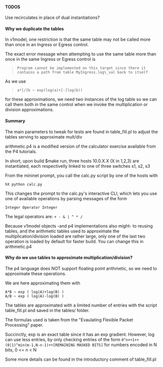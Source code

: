 #### TODOS 

Use recirculates in place of dual instantiations?

#### Why we duplicate the tables 

In v1model, one restriction is that the same table may not be called more than once in an Ingress or Egress control.

The exact error message when attempting to use the same table more than once in the same Ingress or Egress control is  

>`Program cannot be implemented on this target since there it contains a path from table MyIngress.log\_val back to itself`

As we use 

>`a*[/]b ~ exp(log(a)+[-]log(b))`  

for these approximations, we need two instances of the log table so we can call them both in the same control when we invoke the multiplication or division approximations.

#### Summary 

The main parameters to tweak for tests are found in table\_fill.pl to adjust the tables serving to approximate mult/div

arithmetic.p4 is a modified version of the calculator exercise available from the P4 tutorials. 

In short, upon build $make run, three hosts 10.0.X.X (X in 1,2,3) are instantiated, each respectivelly linked to one of three switches s1, s2, s3

From the mininet prompt, you call the calc.py script by one of the hosts with 

`hX python calc.py`

This changes the prompt to the calc.py's interactive CLI, which lets you use one of available operations by parsing messages of the form 

`Integer Operator Integer`

The legal operators are: `+ - & | ^ * /`

Because v1model objects -and p4 implementations also might- to reusing tables, and the arithmetic tables used to approximate the multiplication/division loaded are rather large, only one of the last two operation is loaded by default for faster build. You can change this in arithmetic.p4

#### Why do we use tables to approximate multiplication/division? 

The p4 language does NOT support floating point arithmetic, so we need to approximate these operations. 

We are here approximating them with 

`A*B ~ exp ( log(A)+log(B) )`  
`A/B ~ exp ( log(A)-log(B) )` 

The tables are approximated with a limited number of entries with the script table\_fill.pl and saved in the tables/ folder.

The formulas used is taken from the "Evaulating Flexible Packet Processing" paper.

Succinctly, exp is an exact table since it has an exp gradient. However, log can use less entries, by only checking entries of the form 
`0^n++1++(0|1)^min(m-1,N-n-1)++[REMAINING MASKED BITS]`
for numbers encoded in N bits, 0 <= n < N

Some more details can be found in the introductory comment of table\_fill.pl


